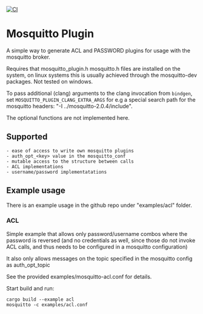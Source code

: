 [![CI](https://github.com/TotalKrill/mosquitto_plugin/workflows/ci/badge.svg)](https://github.com/TotalKrill/mosquitto_plugin/actions)

# Mosquitto Plugin

A simple way to generate ACL and PASSWORD plugins for usage with the mosquitto
broker.

Requires that mosquitto_plugin.h mosquitto.h files are installed on the system,
on linux systems this is usually achieved through the mosquitto-dev packages.
Not tested on windows.

To pass additional (clang) arguments to the clang invocation from `bindgen`, set
`MOSQUITTO_PLUGIN_CLANG_EXTRA_ARGS` for e.g a special search path for the
mosquitto headers: "-I ../mosquitto-2.0.4/include".

The optional functions are not implemented here.

## Supported

    - ease of access to write own mosquitto plugins
    - auth_opt_<key> value in the mosquitto_conf
    - mutable access to the structure between calls
    - ACL implementations
    - username/password implementatations

## Example usage

There is an example usage in the github repo under "examples/acl" folder.

### ACL

Simple example that allows only password/username combos where the password is
reversed (and no credentials as well, since those do not invoke ACL calls, and
thus needs to be configured in a mosquitto configuration)

It also only allows messages on the topic specified in the mosquitto config as
auth_opt_topic

See the provided examples/mosquitto-acl.conf for details.

Start build and run:

```
cargo build --example acl
mosquitto -c examples/acl.conf
```
